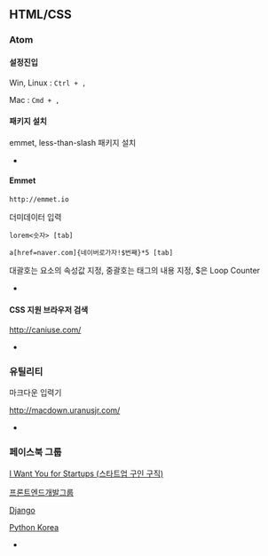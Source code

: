## HTML/CSS

### Atom

#### 설정진입

Win, Linux : `Ctrl + ,`

Mac : `Cmd + ,`


#### 패키지 설치

emmet, less-than-slash 패키지 설치

-

#### Emmet

`http://emmet.io`

더미데이터 입력

`lorem<숫자> [tab]`

`a[href=naver.com]{네이버로가자!$번째}*5 [tab]`

대괄호는 요소의 속성값 지정, 중괄호는 태그의 내용 지정, $은 Loop Counter


-


#### CSS 지원 브라우저 검색

<http://caniuse.com/>

-


### 유틸리티

마크다운 입력기

<http://macdown.uranusjr.com/>


-

### 페이스북 그룹

[I Want You for Startups (스타트업 구인 구직)](https://www.facebook.com/groups/iwantyouforstartups)

[​프론트엔드개발그룹](https://www.facebook.com/groups/webfrontend/)

[Django](https://www.facebook.com/groups/django/)

[Python Korea](https://www.facebook.com/groups/pythonkorea/)


-

